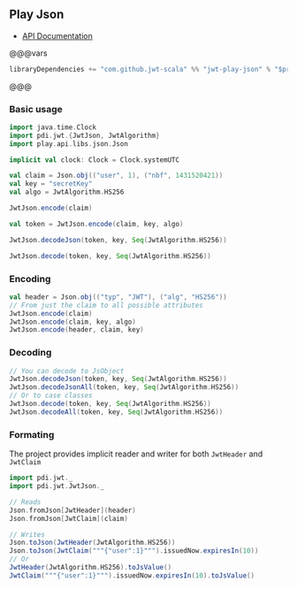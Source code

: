 ## Play Json

- [API Documentation](https://jwt-scala.github.io/jwt-scala/api/pdi/jwt/JwtJson$.html)

@@@vars

```scala
libraryDependencies += "com.github.jwt-scala" %% "jwt-play-json" % "$project.version$"
```

@@@

### Basic usage

```scala mdoc
import java.time.Clock
import pdi.jwt.{JwtJson, JwtAlgorithm}
import play.api.libs.json.Json

implicit val clock: Clock = Clock.systemUTC

val claim = Json.obj(("user", 1), ("nbf", 1431520421))
val key = "secretKey"
val algo = JwtAlgorithm.HS256

JwtJson.encode(claim)

val token = JwtJson.encode(claim, key, algo)

JwtJson.decodeJson(token, key, Seq(JwtAlgorithm.HS256))

JwtJson.decode(token, key, Seq(JwtAlgorithm.HS256))
```

### Encoding

```scala mdoc
val header = Json.obj(("typ", "JWT"), ("alg", "HS256"))
// From just the claim to all possible attributes
JwtJson.encode(claim)
JwtJson.encode(claim, key, algo)
JwtJson.encode(header, claim, key)
```

### Decoding

```scala mdoc
// You can decode to JsObject
JwtJson.decodeJson(token, key, Seq(JwtAlgorithm.HS256))
JwtJson.decodeJsonAll(token, key, Seq(JwtAlgorithm.HS256))
// Or to case classes
JwtJson.decode(token, key, Seq(JwtAlgorithm.HS256))
JwtJson.decodeAll(token, key, Seq(JwtAlgorithm.HS256))
```

### Formating

The project provides implicit reader and writer for both `JwtHeader` and `JwtClaim`

```scala mdoc
import pdi.jwt._
import pdi.jwt.JwtJson._

// Reads
Json.fromJson[JwtHeader](header)
Json.fromJson[JwtClaim](claim)

// Writes
Json.toJson(JwtHeader(JwtAlgorithm.HS256))
Json.toJson(JwtClaim("""{"user":1}""").issuedNow.expiresIn(10))
// Or
JwtHeader(JwtAlgorithm.HS256).toJsValue()
JwtClaim("""{"user":1}""").issuedNow.expiresIn(10).toJsValue()
```
